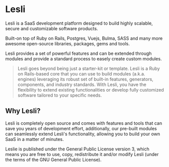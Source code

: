 # Lesli
Lesli is a SaaS development platform designed to build highly scalable, secure and customizable software products.

Built-on top of Ruby on Rails, Postgres, Vuejs, Bulma, SASS and many more awesome open-source libraries, packages, gems and tools.

Lesli provides a set of powerful features and can be extended through modules and provide a standard process to easely create custom modules.

> Lesli goes beyond being just a starter-kit or template. Lesli is a Ruby on Rails-based core that you can use to build modules (a.k.a. engines) leveraging its robust set of built-in features, generators, components, and industry standards. With Lesli, you have the flexibility to extend existing functionalities or develop fully customized software tailored to your specific needs.

## Why Lesli? 
Lesli is completely open source and comes with features and tools that can save you years of development effort, additionally, our pre-built modules can seamlessly extend Lesli's functionality, allowing you to build your own SaaS in a matter of minutes.

Leslie is published under the General Public License version 3, which means you are free to use, copy, redistribute it and/or modify Lesli (under the terms of the GNU General Public License).

